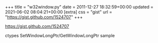 +++
title = "w32window.py"
date = 2011-12-27 18:32:59+00:00
updated = 2021-06-02 08:04:21+00:00
[extra]
css = "gist"
url = "https://gist.github.com/1524707"
+++

<https://gist.github.com/1524707>

ctypes SetWindowLongPtr/GetWindowLongPtr sample

